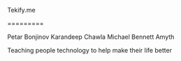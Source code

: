 Tekify.me

=========

Petar Bonjinov
Karandeep Chawla
Michael Bennett
Amyth

Teaching people technology to help make their life better

